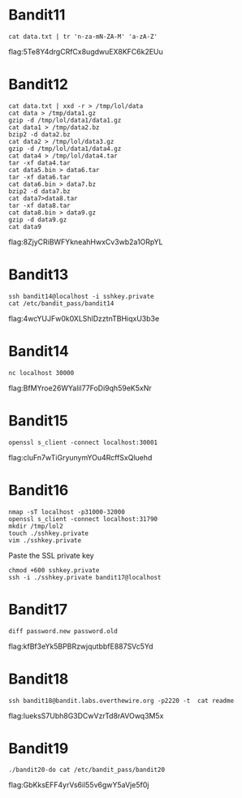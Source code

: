 # Bandit11
``` 
cat data.txt | tr 'n-za-mN-ZA-M' 'a-zA-Z'
```
flag:5Te8Y4drgCRfCx8ugdwuEX8KFC6k2EUu
# Bandit12
```
cat data.txt | xxd -r > /tmp/lol/data
cat data > /tmp/data1.gz
gzip -d /tmp/lol/data1/data1.gz
cat data1 > /tmp/data2.bz
bzip2 -d data2.bz
cat data2 > /tmp/lol/data3.gz
gzip -d /tmp/lol/data1/data4.gz
cat data4 > /tmp/lol/data4.tar
tar -xf data4.tar
cat data5.bin > data6.tar
tar -xf data6.tar
cat data6.bin > data7.bz
bzip2 -d data7.bz
cat data7>data8.tar
tar -xf data8.tar
cat data8.bin > data9.gz
gzip -d data9.gz
cat data9
```
flag:8ZjyCRiBWFYkneahHwxCv3wb2a1ORpYL
# Bandit13
```
ssh bandit14@localhost -i sshkey.private
cat /etc/bandit_pass/bandit14
```
flag:4wcYUJFw0k0XLShlDzztnTBHiqxU3b3e
# Bandit14
```
nc localhost 30000
```
flag:BfMYroe26WYalil77FoDi9qh59eK5xNr
# Bandit15
```
openssl s_client -connect localhost:30001
```
flag:cluFn7wTiGryunymYOu4RcffSxQluehd
# Bandit16
```
nmap -sT localhost -p31000-32000
openssl s_client -connect localhost:31790
mkdir /tmp/lol2
touch ./sshkey.private
vim ./sshkey.private
```
Paste the SSL private key
```
chmod +600 sshkey.private
ssh -i ./sshkey.private bandit17@localhost
```
# Bandit17
```
diff password.new password.old
```
flag:kfBf3eYk5BPBRzwjqutbbfE887SVc5Yd
# Bandit18
```
ssh bandit18@bandit.labs.overthewire.org -p2220 -t  cat readme
```
flag:IueksS7Ubh8G3DCwVzrTd8rAVOwq3M5x
# Bandit19
```
./bandit20-do cat /etc/bandit_pass/bandit20

```
flag:GbKksEFF4yrVs6il55v6gwY5aVje5f0j





















